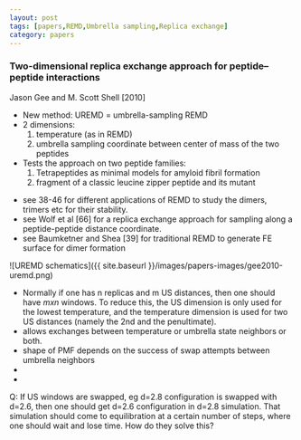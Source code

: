 ```yaml
---
layout: post
tags: [papers,REMD,Umbrella sampling,Replica exchange]
category: papers
---
```

### Two-dimensional replica exchange approach for peptide–peptide interactions
Jason Gee and M. Scott Shell [2010]

- New method: UREMD = umbrella-sampling REMD
- 2 dimensions:
	1. temperature (as in REMD)
	2. umbrella sampling coordinate between center of mass of the two peptides
- Tests the approach on two peptide families:
	1. Tetrapeptides as minimal models for amyloid fibril formation
	2. fragment of a classic leucine zipper peptide and its mutant


* see 38-46 for different applications of REMD to study the dimers, trimers etc for their stability.
* see Wolf et al [66] for a replica exchange approach for sampling along a peptide-peptide distance coordinate.
* see Baumketner and Shea [39] for traditional REMD to generate FE surface for dimer formation

![UREMD schematics]({{ site.baseurl }}/images/papers-images/gee2010-uremd.png)

- Normally if one has n replicas and m US distances, then one should have $mxn$ windows. To reduce this, the US dimension is only used for the lowest temperature, and the temperature dimension is used for two US distances (namely the 2nd and the penultimate).
- allows exchanges between temperature or umbrella state neighbors or both.
- shape of PMF depends on the success of swap attempts between umbrella neighbors
- 
- 
Q: If US windows are swapped, eg d=2.8 configuration is swapped with d=2.6, then one should get d=2.6 configuration in d=2.8 simulation. That simulation should come to equilibration at a certain number of steps, where one should wait and lose time. How do they solve this?
